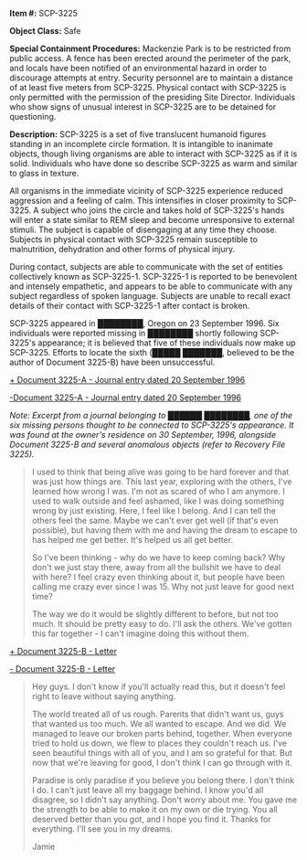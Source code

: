 **Item #:** SCP-3225

**Object Class:** Safe

**Special Containment Procedures:** Mackenzie Park is to be restricted from public access. A fence has been erected around the perimeter of the park, and locals have been notified of an environmental hazard in order to discourage attempts at entry. Security personnel are to maintain a distance of at least five meters from SCP-3225. Physical contact with SCP-3225 is only permitted with the permission of the presiding Site Director. Individuals who show signs of unusual interest in SCP-3225 are to be detained for questioning.

**Description:** SCP-3225 is a set of five translucent humanoid figures standing in an incomplete circle formation. It is intangible to inanimate objects, though living organisms are able to interact with SCP-3225 as if it is solid. Individuals who have done so describe SCP-3225 as warm and similar to glass in texture.

All organisms in the immediate vicinity of SCP-3225 experience reduced aggression and a feeling of calm. This intensifies in closer proximity to SCP-3225. A subject who joins the circle and takes hold of SCP-3225's hands will enter a state similar to REM sleep and become unresponsive to external stimuli. The subject is capable of disengaging at any time they choose. Subjects in physical contact with SCP-3225 remain susceptible to malnutrition, dehydration and other forms of physical injury.

During contact, subjects are able to communicate with the set of entities collectively known as SCP-3225-1. SCP-3225-1 is reported to be benevolent and intensely empathetic, and appears to be able to communicate with any subject regardless of spoken language. Subjects are unable to recall exact details of their contact with SCP-3225-1 after contact is broken.

SCP-3225 appeared in ████████, Oregon on 23 September 1996. Six individuals were reported missing in ████████ shortly following SCP-3225's appearance; it is believed that five of these individuals now make up SCP-3225. Efforts to locate the sixth (█████ ███████, believed to be the author of Document 3225-B) have been unsuccessful.

[+ Document 3225-A - Journal entry dated 20 September 1996](javascript:;)

[\-Document 3225-A - Journal entry dated 20 September 1996](javascript:;)

_Note: Excerpt from a journal belonging to ██████ ████████, one of the six missing persons thought to be connected to SCP-3225's appearance. It was found at the owner's residence on 30 September, 1996, alongside Document 3225-B and several anomalous objects (refer to Recovery File 3225)._

> I used to think that being alive was going to be hard forever and that was just how things are. This last year, exploring with the others, I've learned how wrong I was. I'm not as scared of who I am anymore. I used to walk outside and feel ashamed, like I was doing something wrong by just existing. Here, I feel like I belong. And I can tell the others feel the same. Maybe we can't ever get well (if that's even possible), but having them with me and having the dream to escape to has helped me get better. It's helped us all get better.
> 
> So I've been thinking - why do we have to keep coming back? Why don't we just stay there, away from all the bullshit we have to deal with here? I feel crazy even thinking about it, but people have been calling me crazy ever since I was 15. Why not just leave for good next time?
> 
> The way we do it would be slightly different to before, but not too much. It should be pretty easy to do. I'll ask the others. We've gotten this far together - I can't imagine doing this without them.

[+ Document 3225-B - Letter](javascript:;)

[\- Document 3225-B - Letter](javascript:;)

> Hey guys. I don't know if you'll actually read this, but it doesn't feel right to leave without saying anything.
> 
> The world treated all of us rough. Parents that didn't want us, guys that wanted us too much. We all wanted to escape. And we did. We managed to leave our broken parts behind, together. When everyone tried to hold us down, we flew to places they couldn't reach us. I've seen beautiful things with all of you, and I am so grateful for that. But now that we're leaving for good, I don't think I can go through with it.
> 
> Paradise is only paradise if you believe you belong there. I don't think I do. I can't just leave all my baggage behind. I know you'd all disagree, so I didn't say anything. Don't worry about me. You gave me the strength to be able to make it on my own or die trying. You all deserved better than you got, and I hope you find it. Thanks for everything. I'll see you in my dreams.
> 
> Jamie